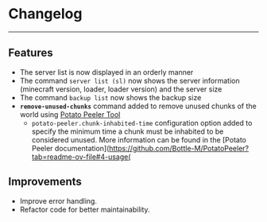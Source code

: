 # Changelog

---

## Features

- The server list is now displayed in an orderly manner
- The command `server list (sl)` now shows the server information (minecraft version, loader, loader version) and the
  server size
- The command `backup list` now shows the backup size
- **`remove-unused-chunks`** command added to remove unused chunks of the world
  using [Potato Peeler Tool](https://github.com/Bottle-M/PotatoPeeler)
    - `potato-peeler.chunk-inhabited-time` configuration option added to specify the minimum time a chunk must be
      inhabited to be considered unused. More information can be found in
      the [Potato Peeler documentation](https://github.com/Bottle-M/PotatoPeeler?tab=readme-ov-file#4-usage(

## Improvements

- Improve error handling.
- Refactor code for better maintainability.